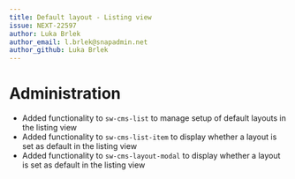 ```yaml
---
title: Default layout - Listing view
issue: NEXT-22597
author: Luka Brlek
author_email: l.brlek@snapadmin.net
author_github: Luka Brlek
---
```

# Administration
* Added functionality to `sw-cms-list` to manage setup of default layouts in the listing view
* Added functionality to `sw-cms-list-item` to display whether a layout is set as default in the listing view
* Added functionality to `sw-cms-layout-modal` to display whether a layout is set as default in the listing view
